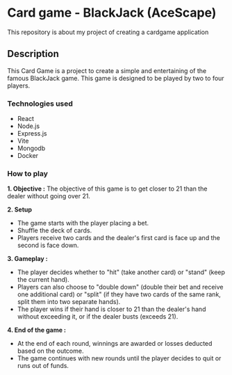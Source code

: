 # Card game - BlackJack (AceScape)
This repository is about my project of creating a cardgame application

## Description

This Card Game is a project to create a simple and entertaining of the famous BlackJack game. This game is designed to be played by two to four players.

### Technologies used

- React
- Node.js
- Express.js
- Vite
- Mongodb
- Docker

### How to play

**1. Objective :**
The objective of this game is to get closer to 21 than the dealer without going over 21.

**2. Setup**
- The game starts with the player placing a bet.
- Shuffle the deck of cards.
- Players receive two cards and the dealer's first card is face up and the second is face down.

**3. Gameplay :**
- The player decides whether to "hit" (take another card) or "stand" (keep the current hand).
- Players can also choose to "double down" (double their bet and receive one additional card) or "split" (if they have two cards of the same rank, split them into two separate hands).
- The player wins if their hand is closer to 21 than the dealer's hand without exceeding it, or if the dealer busts (exceeds 21).

**4. End of the game :**
- At the end of each round, winnings are awarded or losses deducted based on the outcome.
- The game continues with new rounds until the player decides to quit or runs out of funds.
